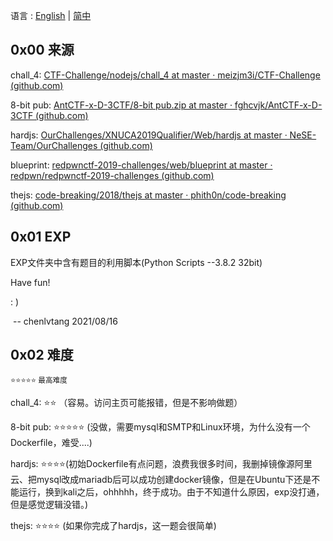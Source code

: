 语言 : [English](./README.md) | [简中](./README.zh-CN.md)

## 0x00 来源

chall_4: [CTF-Challenge/nodejs/chall_4 at master · meizjm3i/CTF-Challenge (github.com)](https://github.com/meizjm3i/CTF-Challenge/tree/master/nodejs/chall_4)

8-bit pub: [AntCTF-x-D-3CTF/8-bit pub.zip at master · fghcvjk/AntCTF-x-D-3CTF (github.com)](https://github.com/fghcvjk/AntCTF-x-D-3CTF/blob/master/web/)

hardjs: [OurChallenges/XNUCA2019Qualifier/Web/hardjs at master · NeSE-Team/OurChallenges (github.com)](https://github.com/NeSE-Team/OurChallenges/tree/master/XNUCA2019Qualifier/Web/hardjs)

blueprint: [redpwnctf-2019-challenges/web/blueprint at master · redpwn/redpwnctf-2019-challenges (github.com)](https://github.com/redpwn/redpwnctf-2019-challenges/tree/master/web/blueprint)

thejs: [code-breaking/2018/thejs at master · phith0n/code-breaking (github.com)](https://github.com/phith0n/code-breaking/tree/master/2018/thejs)

## 0x01 EXP

EXP文件夹中含有题目的利用脚本(Python Scripts --3.8.2 32bit) 

Have fun! 

: )

​																													-- chenlvtang 2021/08/16

## 0x02 难度

<small>⭐⭐⭐⭐⭐ 最高难度</small>

chall_4: ⭐⭐ （容易。访问主页可能报错，但是不影响做题）

8-bit pub: ⭐⭐⭐⭐⭐ (没做，需要mysql和SMTP和Linux环境，为什么没有一个Dockerfile，难受....)

hardjs: ⭐⭐⭐⭐(初始Dockerfile有点问题，浪费我很多时间，我删掉镜像源阿里云、把mysql改成mariadb后可以成功创建docker镜像，但是在Ubuntu下还是不能运行，换到kali之后，ohhhhh，终于成功。由于不知道什么原因，exp没打通，但是感觉逻辑没错。)

thejs: ⭐⭐⭐⭐ (如果你完成了hardjs，这一题会很简单)
